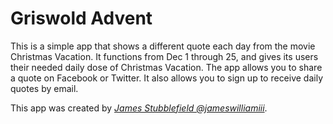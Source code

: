 # Griswold Advent

This is a simple app that shows a different quote each day from the movie Christmas Vacation.  It functions from Dec 1 through 25, and gives its users their needed daily dose of Christmas Vacation.  The app allows you to share a quote on Facebook or Twitter.  It also allows you to sign up to receive daily quotes by email.

This app was created by
[*James Stubblefield @jameswilliamiii*](http://twitter.com/jameswilliamiii).